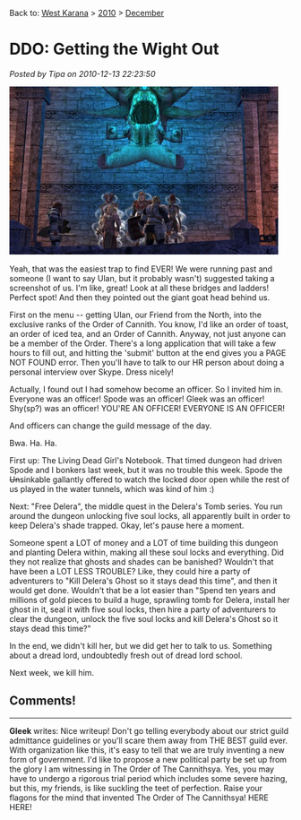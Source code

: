 Back to: [West Karana](/posts/westkarana.md) > [2010](/posts/2010/westkarana.md) > [December](./westkarana.md)
# DDO: Getting the Wight Out

*Posted by Tipa on 2010-12-13 22:23:50*

[![](../../../uploads/2010/12/dndclient-2010-12-12-23-23-11-03-480x300.jpg "Team Spode!")](../../../uploads/2010/12/dndclient-2010-12-12-23-23-11-03.jpg)

Yeah, that was the easiest trap to find EVER! We were running past and someone (I want to say Ulan, but it probably wasn't) suggested taking a screenshot of us. I'm like, great! Look at all these bridges and ladders! Perfect spot! And then they pointed out the giant goat head behind us.

First on the menu -- getting Ulan, our Friend from the North, into the exclusive ranks of the Order of Cannith. You know, I'd like an order of toast, an order of iced tea, and an Order of Cannith. Anyway, not just anyone can be a member of the Order. There's a long application that will take a few hours to fill out, and hitting the 'submit' button at the end gives you a PAGE NOT FOUND error. Then you'll have to talk to our HR person about doing a personal interview over Skype. Dress nicely!

Actually, I found out I had somehow become an officer. So I invited him in. Everyone was an officer! Spode was an officer! Gleek was an officer! Shy(sp?) was an officer! YOU'RE AN OFFICER! EVERYONE IS AN OFFICER!

And officers can change the guild message of the day.

Bwa. Ha. Ha.

First up: The Living Dead Girl's Notebook. That timed dungeon had driven Spode and I bonkers last week, but it was no trouble this week. Spode the ~~Un~~sinkable gallantly offered to watch the locked door open while the rest of us played in the water tunnels, which was kind of him :)

Next: "Free Delera", the middle quest in the Delera's Tomb series. You run around the dungeon unlocking five soul locks, all apparently built in order to keep Delera's shade trapped. Okay, let's pause here a moment.

Someone spent a LOT of money and a LOT of time building this dungeon and planting Delera within, making all these soul locks and everything. Did they not realize that ghosts and shades can be banished? Wouldn't that have been a LOT LESS TROUBLE? Like, they could hire a party of adventurers to "Kill Delera's Ghost so it stays dead this time", and then it would get done. Wouldn't that be a lot easier than "Spend ten years and millions of gold pieces to build a huge, sprawling tomb for Delera, install her ghost in it, seal it with five soul locks, then hire a party of adventurers to clear the dungeon, unlock the five soul locks and kill Delera's Ghost so it stays dead this time?"

In the end, we didn't kill her, but we did get her to talk to us. Something about a dread lord, undoubtedly fresh out of dread lord school.

Next week, we kill him.

## Comments!
---
**Gleek** writes: Nice writeup! Don't go telling everybody about our strict guild admittance guidelines or you'll scare them away from THE BEST guild ever. With organization like this, it's easy to tell that we are truly inventing a new form of government. I'd like to propose a new political party be set up from the glory I am witnessing in The Order of The Cannithsya. Yes, you may have to undergo a rigorous trial period which includes some severe hazing, but this, my friends, is like suckling the teet of perfection. Raise your flagons for the mind that invented The Order of The Cannithsya! HERE HERE!
